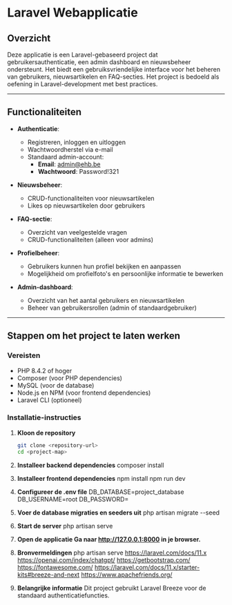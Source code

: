 # Laravel Webapplicatie

## Overzicht
Deze applicatie is een Laravel-gebaseerd project dat gebruikersauthenticatie, een admin dashboard en nieuwsbeheer ondersteunt. Het biedt een gebruiksvriendelijke interface voor het beheren van gebruikers, nieuwsartikelen en FAQ-secties. Het project is bedoeld als oefening in Laravel-development met best practices.

---

## Functionaliteiten
- **Authenticatie**:
  - Registreren, inloggen en uitloggen
  - Wachtwoordherstel via e-mail
  - Standaard admin-account:
    - **Email**: admin@ehb.be
    - **Wachtwoord**: Password!321

- **Nieuwsbeheer**:
  - CRUD-functionaliteiten voor nieuwsartikelen
  - Likes op nieuwsartikelen door gebruikers

- **FAQ-sectie**:
  - Overzicht van veelgestelde vragen
  - CRUD-functionaliteiten (alleen voor admins)

- **Profielbeheer**:
  - Gebruikers kunnen hun profiel bekijken en aanpassen
  - Mogelijkheid om profielfoto's en persoonlijke informatie te bewerken

- **Admin-dashboard**:
  - Overzicht van het aantal gebruikers en nieuwsartikelen
  - Beheer van gebruikersrollen (admin of standaardgebruiker)

---

## Stappen om het project te laten werken

### Vereisten
- PHP 8.4.2 of hoger
- Composer (voor PHP dependencies)
- MySQL (voor de database)
- Node.js en NPM (voor frontend dependencies)
- Laravel CLI (optioneel)

### Installatie-instructies
1. **Kloon de repository**
   ```bash
   git clone <repository-url>
   cd <project-map>
2. **Installeer backend dependencies**
   composer install
3. **Installeer frontend dependencies**
   npm install
   npm run dev

4. **Configureer de .env file**
   DB_DATABASE=project_database
   DB_USERNAME=root
   DB_PASSWORD=<jouw-wachtwoord>

5. **Voer de database migraties en seeders uit**
   php artisan migrate --seed

6. **Start de server**
   php artisan serve

7. **Open de applicatie Ga naar http://127.0.0.1:8000 in je browser.**

8. **Bronvermeldingen**
   php artisan serve
   https://laravel.com/docs/11.x
   https://openai.com/index/chatgpt/
   https://getbootstrap.com/
   https://fontawesome.com/
   https://laravel.com/docs/11.x/starter-kits#breeze-and-next
   https://www.apachefriends.org/

8. **Belangrijke informatie**
   Dit project gebruikt Laravel Breeze voor de standaard authenticatiefuncties.






